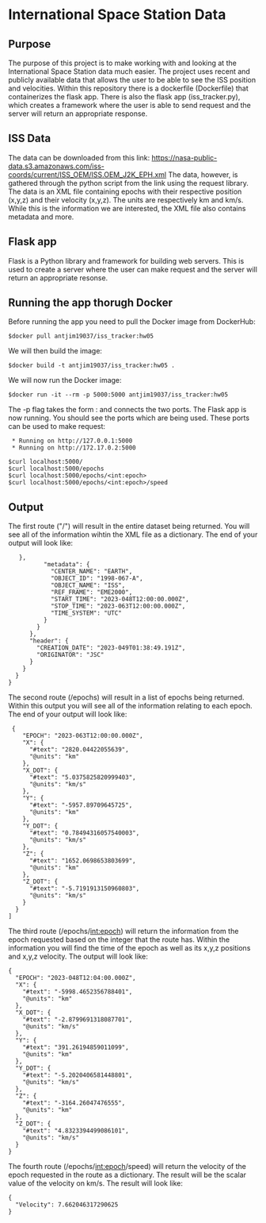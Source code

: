# International Space Station Data 

## Purpose

The purpose of this project is to make working with and looking at the International Space Station data much easier. The project uses recent and publicly available data that allows the user to be able to see the ISS position and velocities. Within this repository there is a dockerfile (Dockerfile) that containerizes the flask app. There is also the flask app (iss_tracker.py), which creates a framework where the user is able to send request and the server will return an appropriate response.

## ISS Data 

The data can be downloaded from this link: https://nasa-public-data.s3.amazonaws.com/iss-coords/current/ISS_OEM/ISS.OEM_J2K_EPH.xml
The data, however, is gathered through the python script from the link using the request library. The data is an XML file containing epochs with their respective position (x,y,z) and their velocity (x,y,z). The units are respectively km and km/s. While this is the information we are interested, the XML file also contains metadata and more. 

## Flask app

Flask is a Python library and framework for building web servers. This is used to create a server where the user can make request and the server will return an appropriate resonse.   

## Running the app thorugh Docker

Before running the app you need to pull the Docker image from DockerHub:

```
$docker pull antjim19037/iss_tracker:hw05
```

We will then build the image:

```
$docker build -t antjim19037/iss_tracker:hw05 .
```

We will now run the Docker image:

```
$docker run -it --rm -p 5000:5000 antjim19037/iss_tracker:hw05
```
The -p flag takes the form <host port>:<container port> and connects the two ports. The Flask app is now running. You should see the ports which are being used. These ports can be used to make request:
```
 * Running on http://127.0.0.1:5000
 * Running on http://172.17.0.2:5000
```

```
$curl localhost:5000/
$curl localhost:5000/epochs
$curl localhost:5000/epochs/<int:epoch> 
$curl localhost:5000/epochs/<int:epoch>/speed
```
## Output
The first route ("/") will result in the entire dataset being returned. You will see all of the information wihtin the XML file as a dictionary. The end of your output will look like: 
```
   },
          "metadata": {
            "CENTER_NAME": "EARTH",
            "OBJECT_ID": "1998-067-A",
            "OBJECT_NAME": "ISS",
            "REF_FRAME": "EME2000",
            "START_TIME": "2023-048T12:00:00.000Z",
            "STOP_TIME": "2023-063T12:00:00.000Z",
            "TIME_SYSTEM": "UTC"
          }
        }
      },
      "header": {
        "CREATION_DATE": "2023-049T01:38:49.191Z",
        "ORIGINATOR": "JSC"
      }
    }
  }
}
```
The second route (/epochs) will result in a list of epochs being returned. Within this output you will see all of the information relating to each epoch. The end of your output will look like: 
```
 {
    "EPOCH": "2023-063T12:00:00.000Z",
    "X": {
      "#text": "2820.04422055639",
      "@units": "km"
    },
    "X_DOT": {
      "#text": "5.0375825820999403",
      "@units": "km/s"
    },
    "Y": {
      "#text": "-5957.89709645725",
      "@units": "km"
    },
    "Y_DOT": {
      "#text": "0.78494316057540003",
      "@units": "km/s"
    },
    "Z": {
      "#text": "1652.0698653803699",
      "@units": "km"
    },
    "Z_DOT": {
      "#text": "-5.7191913150960803",
      "@units": "km/s"
    }
  }
]
```
The third route (/epochs/<int:epoch>) will return the information from the epoch requested based on the integer that the route has. Within the information you will find the time of the epoch as well as its x,y,z positions and x,y,z velocity. The output will look like:
```
{
  "EPOCH": "2023-048T12:04:00.000Z",
  "X": {
    "#text": "-5998.4652356788401",
    "@units": "km"
  },
  "X_DOT": {
    "#text": "-2.8799691318087701",
    "@units": "km/s"
  },
  "Y": {
    "#text": "391.26194859011099",
    "@units": "km"
  },
  "Y_DOT": {
    "#text": "-5.2020406581448801",
    "@units": "km/s"
  },
  "Z": {
    "#text": "-3164.26047476555",
    "@units": "km"
  },
  "Z_DOT": {
    "#text": "4.8323394499086101",
    "@units": "km/s"
  }
}
```
The fourth route (/epochs/<int:epoch>/speed) will return the velocity of the epoch requested in the route as a dictionary. The result will be the scalar value of the velocity on km/s. The result will look like:
```
{
  "Velocity": 7.662046317290625
}
```

